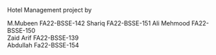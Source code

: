 Hotel Management project by 

M.Mubeen FA22-BSSE-142
Shariq FA22-BSSE-151
Ali Mehmood FA22-BSSE-150  
Zaid Arif FA22-BSSE-139  
Abdullah Fa22-BSSE-154
